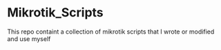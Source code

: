 # Mikrotik_Scripts
This repo containt a collection of mikrotik scripts that I wrote or modified and use myself
